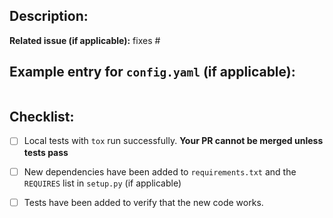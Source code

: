 ## Description:

**Related issue (if applicable):** fixes #<minflux issue number goes here>

## Example entry for `config.yaml` (if applicable):
```yaml

```

## Checklist:
- [ ] Local tests with `tox` run successfully. **Your PR cannot be merged unless tests pass**
- [ ] New dependencies have been added to `requirements.txt` and the `REQUIRES` list in `setup.py` (if applicable)
- [ ] Tests have been added to verify that the new code works.
 